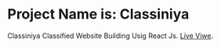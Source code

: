 # Project Name is: Classiniya

Classiniya Classified Website Building Usig React Js. [Live Viwe](https://classiniya.vercel.app/).

